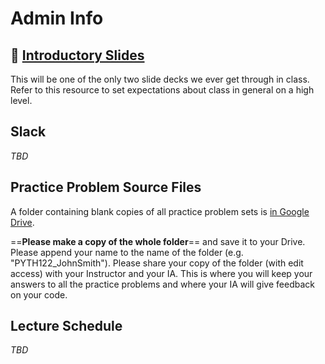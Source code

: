 # Admin Info


## 🎉 [Introductory Slides](https://mottaquikarim.github.io/rehearsal/public/stage.html?source=o66ry#/)

This will be one of the only two slide decks we ever get through in class. Refer to this resource to set expectations about class in general on a high level.

## Slack

*TBD*

## Practice Problem Source Files

A folder containing blank copies of all practice problem sets is [in Google Drive](https://drive.google.com/drive/folders/1AD8J-4xlvTjYfHpgUCoA3uKBi_7x5fQt?usp=sharing). 

==**Please make a copy of the whole folder**== and save it to your Drive. Please append your name to the name of the folder (e.g. "PYTH122_JohnSmith"). Please share your copy of the folder (with edit access) with your Instructor and your IA. This is where you will keep your answers to all the practice problems and where your IA will give feedback on your code.

## Lecture Schedule

*TBD*